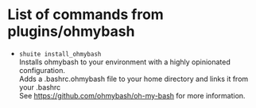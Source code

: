 # List of commands from plugins/ohmybash #

* `shuite install_ohmybash`  
  Installs ohmybash to your environment with a highly opinionated configuration.  
  Adds a .bashrc.ohmybash file to your home directory and links it from your .bashrc  
  See https://github.com/ohmybash/oh-my-bash for more information.